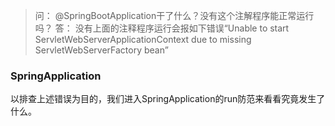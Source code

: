 > 问： @SpringBootApplication干了什么？没有这个注解程序能正常运行吗？
> 答： 没有上面的注释程序运行会报如下错误“Unable to start ServletWebServerApplicationContext due to missing ServletWebServerFactory bean”

### SpringApplication

以排查上述错误为目的，我们进入SpringApplication的run防范来看看究竟发生了什么。